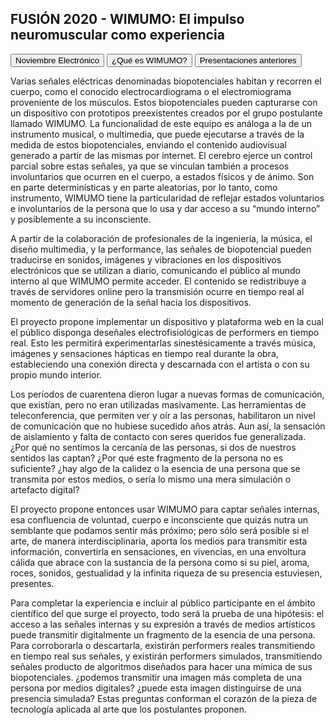 ## FUSIÓN 2020 - WIMUMO: El impulso neuromuscular como experiencia

<button onclick="window.location.href='https://gibic-leici.github.io/wimumo/';">
Noviembre Electrónico
</button>

<button onclick="window.location.href='https://gibic-leici.github.io/wimumo/quees';">
¿Qué es WIMUMO?
</button>

<button onclick="window.location.href='https://gibic-leici.github.io/wimumo/presentaciones';">
Presentaciones anteriores
</button>

Varias señales eléctricas denominadas biopotenciales habitan y recorren el cuerpo, como el conocido electrocardiograma o el electromiograma proveniente de los músculos. Estos biopotenciales pueden capturarse con un dispositivo con prototipos preexistentes creados por el grupo postulante llamado WIMUMO. La funcionalidad de este equipo es análoga a la de un instrumento musical, o multimedia, que puede ejecutarse a través de la medida de estos biopotenciales, enviando el contenido audiovisual generado a partir de las mismas por internet. El cerebro ejerce un control parcial sobre estas señales, ya que se vinculan también a procesos involuntarios que ocurren en el cuerpo, a estados físicos y de ánimo. Son en parte determinísticas y en parte aleatorias, por lo tanto, como instrumento, WIMUMO tiene la particularidad de reflejar estados voluntarios e involuntarios de la persona que lo usa y dar acceso a su “mundo interno” y posiblemente a su inconsciente.

A partir de la colaboración de profesionales de la ingeniería, la música, el diseño multimedia, y la performance, las señales de biopotencial pueden traducirse en sonidos, imágenes y vibraciones en los dispositivos electrónicos que se utilizan a diario, comunicando el público al mundo interno al que WIMUMO permite acceder. El contenido se redistribuye a través de servidores online pero la transmisión ocurre en tiempo real al momento de generación de la señal hacia los dispositivos.

El proyecto propone implementar un dispositivo y plataforma web en la cual el público disponga deseñales electrofisiológicas de performers en tiempo real.  Esto les permitirá experimentarlas sinestésicamente a través música, imágenes y sensaciones hápticas en tiempo real durante la obra, estableciendo una conexión directa y descarnada con el artista o con su propio mundo interior.

Los períodos de cuarentena dieron lugar a nuevas formas de comunicación, que existían, pero no eran utilizadas masivamente. Las herramientas de teleconferencia, que permiten ver y oír a las personas, habilitaron un nivel de comunicación que no hubiese sucedido años atrás. Aun así, la sensación de aislamiento y falta de contacto con seres queridos fue generalizada. ¿Por qué no sentimos la cercanía de las personas, si dos de nuestros sentidos las captan? ¿Por qué este fragmento de la persona no es suficiente? ¿hay algo de la calidez o la esencia de una persona que se transmita por estos medios, o sería lo mismo una mera simulación o artefacto digital?

El proyecto propone entonces usar WIMUMO para captar señales internas, esa confluencia de voluntad, cuerpo e inconsciente que quizás nutra un semblante que podamos sentir más próximo; pero sólo será posible si el arte, de manera interdisciplinaria, aporta los medios para transmitir esta información, convertirla en sensaciones, en vivencias, en una envoltura cálida que abrace con la sustancia de la persona como si su piel, aroma, roces, sonidos, gestualidad y la infinita riqueza de su presencia estuviesen, presentes. 

Para completar la experiencia e incluir al público participante en el ámbito científico del que surge el proyecto, todo será la prueba de una hipótesis: el acceso a las señales internas y su expresión a través de medios artísticos puede transmitir digitalmente un fragmento de la esencia de una persona. Para corroborarla o descartarla, existirán performers reales transmitiendo en tiempo real sus señales, y existirán performers simulados, transmitiendo señales producto de algoritmos diseñados para hacer una mímica de sus biopotenciales. ¿podemos transmitir una imagen más completa de una persona por medios digitales? ¿puede esta imagen distinguirse de una presencia simulada? Estas preguntas conforman el corazón de la pieza de tecnología aplicada al arte que los postulantes proponen. 

